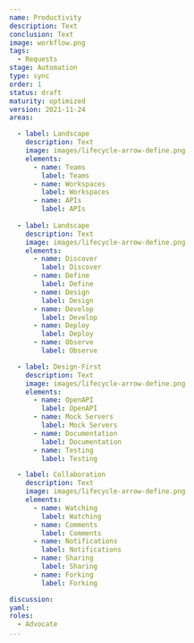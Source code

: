 ```yaml
---
name: Productivity
description: Text
conclusion: Text
image: workflow.png
tags:
  - Requests
stage: Automation
type: sync
order: 1
status: draft
maturity: optimized
version: 2021-11-24
areas:  

  - label: Landscape
    description: Text
    image: images/lifecycle-arrow-define.png
    elements:
      - name: Teams
        label: Teams
      - name: Workspaces
        label: Workspaces
      - name: APIs
        label: APIs   
        
  - label: Landscape
    description: Text
    image: images/lifecycle-arrow-define.png
    elements:
      - name: Discover
        label: Discover
      - name: Define
        label: Define
      - name: Design
        label: Design     
      - name: Develop
        label: Develop
      - name: Deploy
        label: Deploy
      - name: Observe
        label: Observe               

  - label: Design-First
    description: Text
    image: images/lifecycle-arrow-define.png
    elements:
      - name: OpenAPI
        label: OpenAPI
      - name: Mock Servers
        label: Mock Servers
      - name: Documentation
        label: Documentation     
      - name: Testing
        label: Testing

  - label: Collaboration
    description: Text
    image: images/lifecycle-arrow-define.png
    elements:
      - name: Watching
        label: Watching
      - name: Comments
        label: Comments
      - name: Notifications
        label: Notifications     
      - name: Sharing
        label: Sharing
      - name: Forking
        label: Forking               

discussion: 
yaml: 
roles:
  - Advocate
...
```

